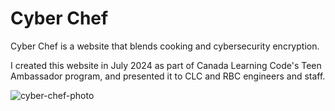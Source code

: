# Cyber Chef
Cyber Chef is a website that blends cooking and cybersecurity encryption.

I created this website in July 2024 as part of Canada Learning Code's Teen Ambassador program,
and presented it to CLC and RBC engineers and staff.

![cyber-chef-photo](https://github.com/user-attachments/assets/bad260a4-d3b7-4948-a55f-009271380b87)

